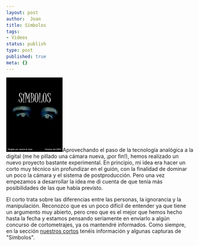 ```yaml
---
layout: post
author:  Joan
title: Símbolos
tags:
- Videos
status: publish
type: post
published: true
meta: {}
---
```

<img src="../images_posts/simbolos.jpg" alt="Simbolos" class="alignright"/>Aprovechando el paso de la tecnología analógica a la digital (me he pillado una cámara nueva, ¡por fin!), hemos realizado un nuevo proyecto bastante experimental. En principio, mi idea era hacer un corto muy técnico sin profundizar en el guión, con la finalidad de dominar un poco la cámara y el sistema de postproducción. Pero una vez empezamos a desarrollar la idea me di cuenta de que tenía más posibilidades de las que había previsto.

El corto trata sobre las diferencias entre las personas, la ignorancia y la manipulación. Reconozco que es un poco difícil de entender ya que tiene un argumento muy abierto, pero creo que es el mejor que hemos hecho hasta la fecha y estamos pensando seriamente en enviarlo a algún concurso de cortometrajes, ya os mantendré informados. Como siempre, en la sección <a href="/cortos.php">nuestros cortos</a> tenéis información y algunas capturas de "Símbolos".
